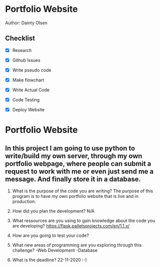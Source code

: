 Portfolio Website
===================================================

Author: Dainty Olsen

Checklist
------------

- [x] Research
- [x] Github Issues
- [x] Write pseudo code
- [x] Make flowchart
- [x] Write Actual Code
- [x] Code Testing
- [x] Deploy Website


Portfolio Website
===================================================
In this project I am going to use python to write/build my own server, through my own portfolio webpage,
where people can submit a request to work with me or even just send me a message. And finally store it in a database.
------------

1. What is the purpose of the code you are writing?
The purpose of this program is to have my own portfolio website that is live and in production.

2. How did you plan the development?
N/A

3. What ressources are you using to gain knowledge about the code you are developing?
https://flask.palletsprojects.com/en/1.1.x/

4. How are you going to test your code?

5. What new areas of programming are you exploring through this challenge?
-Web Development
-Database

6. What is the deadline?
22-11-2020 :-)

